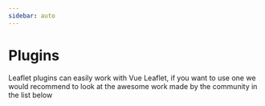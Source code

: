 ```yaml
---
sidebar: auto
---
```


# Plugins

Leaflet plugins can easily work with Vue Leaflet, if you want to use one we would recommend to look at the awesome work made by the community in the list below

